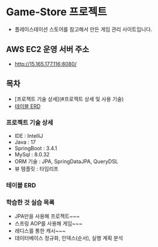 # Game-Store 프로젝트
- 플레이스테이션 스토어를 참고해서 만든 게임 관리 사이트입니다.

## AWS EC2 운영 서버 주소
- http://15.165.177.116:8080/

## 목차
- [프로젝트 기술 상세](#프로젝트 상세 및 사용 기술)
- [테이블 ERD](#테이블-ERD)

### 프로젝트 기술 상세
- IDE : IntelliJ
- Java : 17
- SpringBoot : 3.4.1
- MySql : 8.0.32
- ORM 기술 : JPA, SpringDataJPA, QueryDSL
- 뷰 템플릿 : 타임리프

### 테이블 ERD

### 학습한 것 실습 목록
- JPA만을 사용해 프로젝트~~~
- 스프링 AOP를 사용해 게임~~~
- 레디스를 통한 캐시~~~
- 데이터베이스 정규화, 인덱스(순서), 실행 계획 분석
